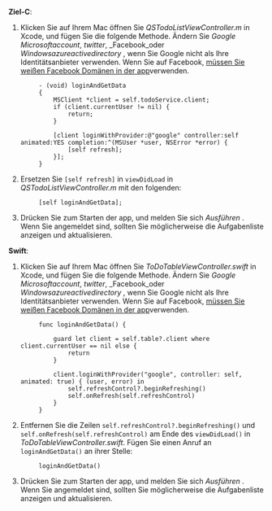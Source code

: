 **Ziel-C**: 

1. Klicken Sie auf Ihrem Mac öffnen Sie _QSTodoListViewController.m_ in Xcode, und fügen Sie die folgende Methode. Ändern Sie _Google_ _Microsoftaccount_, _twitter_, _Facebook_oder _Windowsazureactivedirectory_ , wenn Sie Google nicht als Ihre Identitätsanbieter verwenden. Wenn Sie auf Facebook, [müssen Sie weißen Facebook Domänen in der app](https://developers.facebook.com/docs/ios/ios9#whitelist)verwenden.

            - (void) loginAndGetData
            {
                MSClient *client = self.todoService.client;
                if (client.currentUser != nil) {
                    return;
                }
            
                [client loginWithProvider:@"google" controller:self animated:YES completion:^(MSUser *user, NSError *error) {
                    [self refresh];
                }];
            }


2. Ersetzen Sie `[self refresh]` in `viewDidLoad` in _QSTodoListViewController.m_ mit den folgenden:

            [self loginAndGetData];

3. Drücken Sie zum Starten der app, und melden Sie sich _Ausführen_ . Wenn Sie angemeldet sind, sollten Sie möglicherweise die Aufgabenliste anzeigen und aktualisieren.

**Swift**:

1. Klicken Sie auf Ihrem Mac öffnen Sie _ToDoTableViewController.swift_ in Xcode, und fügen Sie die folgende Methode. Ändern Sie _Google_ _Microsoftaccount_, _twitter_, _Facebook_oder _Windowsazureactivedirectory_ , wenn Sie Google nicht als Ihre Identitätsanbieter verwenden. Wenn Sie auf Facebook, [müssen Sie weißen Facebook Domänen in der app](https://developers.facebook.com/docs/ios/ios9#whitelist)verwenden.
        
            func loginAndGetData() {
                
                guard let client = self.table?.client where client.currentUser == nil else {
                    return
                }
                
                client.loginWithProvider("google", controller: self, animated: true) { (user, error) in
                    self.refreshControl?.beginRefreshing()
                    self.onRefresh(self.refreshControl)
                }
            }


2. Entfernen Sie die Zeilen `self.refreshControl?.beginRefreshing()` und `self.onRefresh(self.refreshControl)` am Ende des `viewDidLoad()` in _ToDoTableViewController.swift_. Fügen Sie einen Anruf an `loginAndGetData()` an ihrer Stelle:

            loginAndGetData()

3. Drücken Sie zum Starten der app, und melden Sie sich _Ausführen_ . Wenn Sie angemeldet sind, sollten Sie möglicherweise die Aufgabenliste anzeigen und aktualisieren.
